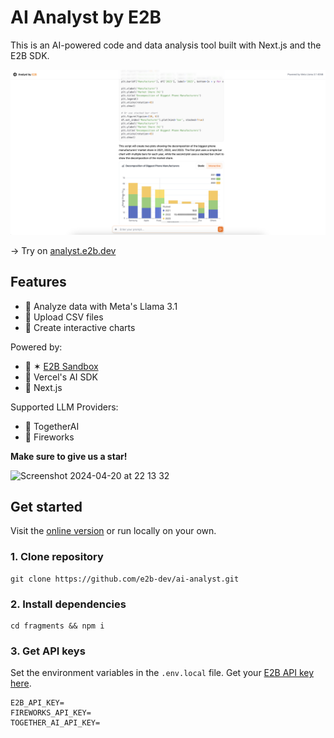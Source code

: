 # AI Analyst by E2B
This is an AI-powered code and data analysis tool built with Next.js and the E2B SDK.

![Preview](preview.png)

→ Try on [analyst.e2b.dev](https://e2b-analyst.vercel.app/)

## Features
- 🔸 Analyze data with Meta's Llama 3.1
- 🔸 Upload CSV files
- 🔸 Create interactive charts

Powered by:
- 🔸 ✶ [E2B Sandbox](https://github.com/e2b-dev/code-interpreter)
- 🔸 Vercel's AI SDK
- 🔸 Next.js

Supported LLM Providers:
- 🔸 TogetherAI
- 🔸 Fireworks

**Make sure to give us a star!**

<img width="165" alt="Screenshot 2024-04-20 at 22 13 32" src="https://github.com/mishushakov/llm-scraper/assets/10400064/11e2a79f-a835-48c4-9f85-5c104ca7bb49">


## Get started

Visit the [online version](https://ai-analyst.e2b.dev/) or run locally on your own.

### 1. Clone repository
```
git clone https://github.com/e2b-dev/ai-analyst.git
```

### 2. Install dependencies
```
cd fragments && npm i
```

### 3. Get API keys
Set the environment variables in the `.env.local` file. Get your [E2B API key here](https://e2b.dev/dashboard?tab=keys).
```
E2B_API_KEY=
FIREWORKS_API_KEY=
TOGETHER_AI_API_KEY=
```

